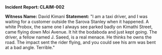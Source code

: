**Incident Report: CLAIM-002**

**Witness Name:** David Kimani
**Statement:**
"I am a taxi driver, and I was waiting for a customer outside the Sarova Stanley when it happened. A white Probox, the same one I always see parked badly on Kimathi Street, came flying down Moi Avenue. It hit the bodaboda and just kept going. The driver, a fellow named J. Saeed, is a real menace. He thinks he owns the road. The impact sent the rider flying, and you could see his arm was bent at a bad angle. Terrible."
